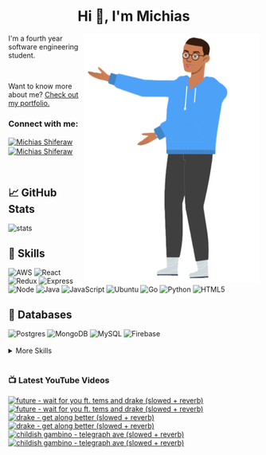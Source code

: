 
<h1 align="center">Hi 👋, I'm Michias</h1>

<div>
<img src="./download.png" align="right" data-canonical-src="https://gyazo.com/eb5c5741b6a9a16c692170a41a49c858.png" height="500" />

</div>

<p float="left">

<div>


I'm a fourth year software engineering student.

<br>


Want to know more about me? [Check out my portfolio.](https://michias.vercel.app/)


<h3 align="left">Connect with me:</h3>
<p align="left">
<a href="https://www.linkedin.com/in/michiasshiferaw" target="blank"><img align="center" src="https://cdn.svgporn.com/logos/linkedin-icon.svg" alt="Michias Shiferaw" height="30" width="40" /></a>
<a href="https://www.youtube.com/@kuubamusic" target="blank"><img align="center" src="https://cdn.svgporn.com/logos/youtube-icon.svg" alt="Michias Shiferaw" height="30" width="40" /></a>
</p>

<br>


## &#x1f4c8; GitHub Stats
<img alt="stats" src="https://github-readme-stats.vercel.app/api/top-langs/?username=MichiasShiferaw&layout=compact"/>

<br>

## 💼 Skills
<img alt="AWS" src="https://img.shields.io/badge/AWS-%23FF9900.svg?style=for-the-badge&logo=amazon-aws&logoColor=white"/>
<img alt="React" src="https://img.shields.io/badge/react-%2320232a.svg?style=for-the-badge&logo=react&logoColor=%2361DAFB"/>
<img alt="Redux" src="https://img.shields.io/badge/redux-%23593d88.svg?style=for-the-badge&logo=redux&logoColor=white"/>
<img alt="Express" src="https://img.shields.io/badge/express.js-%23404d59.svg?style=for-the-badge&logo=express&logoColor=%2361DAFB"/>
<img alt="Node" src="https://img.shields.io/badge/node.js-6DA55F?style=for-the-badge&logo=node.js&logoColor=white"/>
<img alt="Java" src="https://img.shields.io/badge/java-%23ED8B00.svg?style=for-the-badge&logo=openjdk&logoColor=white"/>
<img alt="JavaScript" src="https://img.shields.io/badge/javascript-%23323330.svg?style=for-the-badge&logo=javascript&logoColor=%23F7DF1E"/>
<img alt="Ubuntu" src="https://img.shields.io/badge/Ubuntu-E95420?style=for-the-badge&logo=ubuntu&logoColor=white"/>
<img alt="Go" src="https://img.shields.io/badge/go-%2300ADD8.svg?style=for-the-badge&logo=go&logoColor=white"/>
<img alt="Python" src="https://img.shields.io/badge/python-3670A0?style=for-the-badge&logo=python&logoColor=ffdd54"/>
<img alt="HTML5" src="https://img.shields.io/badge/html5-%23E34F26.svg?style=for-the-badge&logo=html5&logoColor=white"/>

<br>

## 💾 Databases
<img alt="Postgres" src="https://img.shields.io/badge/postgres-%23316192.svg?style=for-the-badge&logo=postgresql&logoColor=white"/>
<img alt="MongoDB" src="https://img.shields.io/badge/MongoDB-%234ea94b.svg?style=for-the-badge&logo=mongodb&logoColor=white"/>
<img alt="MySQL" src="https://img.shields.io/badge/mysql-%2300f.svg?style=for-the-badge&logo=mysql&logoColor=white"/>
<img alt="Firebase" src="https://img.shields.io/badge/firebase-%23039BE5.svg?style=for-the-badge&logo=firebase"/>

<br>


<br>

<details>
<summary>More Skills</summary>
<br>

<img alt="CSS" src="https://img.shields.io/badge/css3-%231572B6.svg?style=for-the-badge&logo=css3&logoColor=white"/>
<img alt="SASS" src="https://img.shields.io/badge/SASS-hotpink.svg?style=for-the-badge&logo=SASS&logoColor=white"/>
<img alt="Bootstrap" src="https://img.shields.io/badge/bootstrap-%23563D7C.svg?style=for-the-badge&logo=bootstrap&logoColor=white"/>
<img alt="MUI" src="https://img.shields.io/badge/MUI-%230081CB.svg?style=for-the-badge&logo=mui&logoColor=white"/>


<br>

<img alt="SonarQube" src="https://img.shields.io/badge/SonarQube-black?style=for-the-badge&logo=sonarqube&logoColor=4E9BCD"/>
<img alt="SonarLint" src="https://img.shields.io/badge/SonarLint-CB2029?style=for-the-badge&logo=SONARLINT&logoColor=white"/>
<img alt="Selenium" src="https://img.shields.io/badge/-selenium-%43B02A?style=for-the-badge&logo=selenium&logoColor=white"/>

<br>

<img alt="Netlify" src="https://img.shields.io/badge/netlify-%23000000.svg?style=for-the-badge&logo=netlify&logoColor=#00C7B7"/>
<img alt="Jenkins" src="https://img.shields.io/badge/jenkins-%232C5263.svg?style=for-the-badge&logo=jenkins&logoColor=white"/>
<img alt="Github" src="https://img.shields.io/badge/github-%23121011.svg?style=for-the-badge&logo=github&logoColor=white"/>
<img alt="GitLab" src="https://img.shields.io/badge/gitlab-%23181717.svg?style=for-the-badge&logo=gitlab&logoColor=white"/>
<img alt="Git" src="https://img.shields.io/badge/git-%23F05033.svg?style=for-the-badge&logo=git&logoColor=white"/>
<img alt="Nodemon" src="https://img.shields.io/badge/NODEMON-%23323330.svg?style=for-the-badge&logo=nodemon&logoColor=%BBDEAD"/>
<img alt="Canva" src="https://img.shields.io/badge/Canva-%2300C4CC.svg?style=for-the-badge&logo=Canva&logoColor=white"/>
<img alt="Gatsby" src="https://img.shields.io/badge/Gatsby-%23663399.svg?style=for-the-badge&logo=gatsby&logoColor=white"/>
<img alt="Next" src="https://img.shields.io/badge/Next-black?style=for-the-badge&logo=next.js&logoColor=white"/>

</details>

<br>

</div>

</p>



### 📺 Latest YouTube Videos
<!-- BEGIN YOUTUBE-CARDS -->
[![future - wait for you ft. tems and drake (slowed + reverb)](https://ytcards.demolab.com/?id=qtZR9LPtaDc&title=future+-+wait+for+you+ft.+tems+and+drake+%28slowed+%2B+reverb%29&lang=en&timestamp=1690911902&background_color=%230d1117&title_color=%23ffffff&stats_color=%23dedede&width=250&border_radius=5&duration=221 "future - wait for you ft. tems and drake (slowed + reverb)")](https://www.youtube.com/watch?v=qtZR9LPtaDc#gh-dark-mode-only)[![future - wait for you ft. tems and drake (slowed + reverb)](https://ytcards.demolab.com/?id=qtZR9LPtaDc&title=future+-+wait+for+you+ft.+tems+and+drake+%28slowed+%2B+reverb%29&lang=en&timestamp=1690911902&background_color=%23ffffff&title_color=%2324292f&stats_color=%2357606a&width=250&border_radius=5&duration=221 "future - wait for you ft. tems and drake (slowed + reverb)")](https://www.youtube.com/watch?v=qtZR9LPtaDc#gh-light-mode-only)
[![drake - get along better (slowed + reverb)](https://ytcards.demolab.com/?id=eoHZ6OI9N3w&title=drake+-+get+along+better+%28slowed+%2B+reverb%29&lang=en&timestamp=1690828867&background_color=%230d1117&title_color=%23ffffff&stats_color=%23dedede&width=250&border_radius=5&duration=281 "drake - get along better (slowed + reverb)")](https://www.youtube.com/watch?v=eoHZ6OI9N3w#gh-dark-mode-only)[![drake - get along better (slowed + reverb)](https://ytcards.demolab.com/?id=eoHZ6OI9N3w&title=drake+-+get+along+better+%28slowed+%2B+reverb%29&lang=en&timestamp=1690828867&background_color=%23ffffff&title_color=%2324292f&stats_color=%2357606a&width=250&border_radius=5&duration=281 "drake - get along better (slowed + reverb)")](https://www.youtube.com/watch?v=eoHZ6OI9N3w#gh-light-mode-only)
[![childish gambino - telegraph ave (slowed + reverb)](https://ytcards.demolab.com/?id=82H6UEEYOTQ&title=childish+gambino+-+telegraph+ave+%28slowed+%2B+reverb%29&lang=en&timestamp=1690314779&background_color=%230d1117&title_color=%23ffffff&stats_color=%23dedede&width=250&border_radius=5&duration=263 "childish gambino - telegraph ave (slowed + reverb)")](https://www.youtube.com/watch?v=82H6UEEYOTQ#gh-dark-mode-only)[![childish gambino - telegraph ave (slowed + reverb)](https://ytcards.demolab.com/?id=82H6UEEYOTQ&title=childish+gambino+-+telegraph+ave+%28slowed+%2B+reverb%29&lang=en&timestamp=1690314779&background_color=%23ffffff&title_color=%2324292f&stats_color=%2357606a&width=250&border_radius=5&duration=263 "childish gambino - telegraph ave (slowed + reverb)")](https://www.youtube.com/watch?v=82H6UEEYOTQ#gh-light-mode-only)
<!-- END YOUTUBE-CARDS -->



